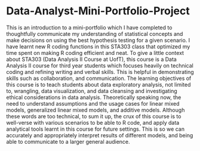 # Data-Analyst-Mini-Portfolio-Project
This is an introduction to a mini-portfolio which I have completed to thoughtfully communicate my understanding of statistical
concepts and make decisions on using the best hypothesis testing for a given scenario. I have learnt
new R coding functions in this STA303 class that optimized my time spent on making R coding
efficient and neat. To give a little context about STA303 (Data Analysis II Course at UofT), this course is a Data Analysis II course
for third year students which focuses heavily on technical coding and refining writing and verbal
skills. This is helpful in demonstrating skills such as collaboration, and communication. The
learning objectives of this course is to teach students about data exploratory analysis, not limited
to, wrangling, data visualization, and data cleansing and investigating ethical considerations in
data analysis. Theoretically speaking now, the need to understand assumptions and the usage
cases for linear mixed models, generalized linear mixed models, and additive models. Although
these words are too technical, to sum it up, the crux of this course is to well-verse with various
scenarios to be able to R code, and apply data analytical tools learnt in this course for future
settings. This is so we can accurately and appropriately interpret results of different models, and
being able to communicate to a larger general audience.

